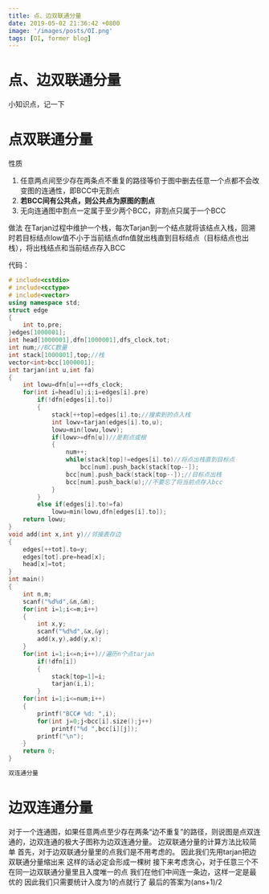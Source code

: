 ```yaml
---
title: 点、边双联通分量
date: 2019-05-02 21:36:42 +0800
image: '/images/posts/OI.png'
tags: [OI, former blog]
---
```


# 点、边双联通分量
小知识点，记一下
# 点双联通分量
性质

 1. 任意两点间至少存在两条点不重复的路径等价于图中删去任意一个点都不会改变图的连通性，即BCC中无割点
 2. **若BCC间有公共点，则公共点为原图的割点**
 3. 无向连通图中割点一定属于至少两个BCC，非割点只属于一个BCC
 
做法
 在Tarjan过程中维护一个栈，每次Tarjan到一个结点就将该结点入栈，回溯时若目标结点low值不小于当前结点dfn值就出栈直到目标结点（目标结点也出栈），将出栈结点和当前结点存入BCC

代码：
```cpp
# include<cstdio>
# include<cctype>
# include<vector>
using namespace std;
struct edge
{
    int to,pre;
}edges[1000001];
int head[1000001],dfn[1000001],dfs_clock,tot;
int num;//BCC数量 
int stack[1000001],top;//栈 
vector<int>bcc[1000001];
int tarjan(int u,int fa)
{
    int lowu=dfn[u]=++dfs_clock;
    for(int i=head[u];i;i=edges[i].pre)
        if(!dfn[edges[i].to])
        {
            stack[++top]=edges[i].to;//搜索到的点入栈 
            int lowv=tarjan(edges[i].to,u);
            lowu=min(lowu,lowv);
            if(lowv>=dfn[u])//是割点或根 
            {
                num++;
                while(stack[top]!=edges[i].to)//将点出栈直到目标点 
                    bcc[num].push_back(stack[top--]);
                bcc[num].push_back(stack[top--]);//目标点出栈 
                bcc[num].push_back(u);//不要忘了将当前点存入bcc 
            }
        }
        else if(edges[i].to!=fa)
            lowu=min(lowu,dfn[edges[i].to]);
    return lowu;
}
void add(int x,int y)//邻接表存边 
{
    edges[++tot].to=y;
    edges[tot].pre=head[x];
    head[x]=tot;
}
int main()
{
    int n,m;
    scanf("%d%d",&n,&m);
    for(int i=1;i<=m;i++)
    {
        int x,y;
        scanf("%d%d",&x,&y);
        add(x,y),add(y,x);
    }
    for(int i=1;i<=n;i++)//遍历n个点tarjan 
        if(!dfn[i])
        {
            stack[top=1]=i;
            tarjan(i,i);
        }
    for(int i=1;i<=num;i++)
    {
        printf("BCC# %d: ",i);
        for(int j=0;j<bcc[i].size();j++)
            printf("%d ",bcc[i][j]);
        printf("\n");
    }
    return 0;
}

双连通分量
```
# 边双连通分量
对于一个连通图，如果任意两点至少存在两条“边不重复”的路径，则说图是点双连通的，边双连通的极大子图称为边双连通分量。
边双联通分量的计算方法比较简单
首先，对于边双联通分量里的点我们是不用考虑的。
因此我们先用tarjan把边双联通分量缩出来
这样的话必定会形成一棵树
接下来考虑贪心，对于任意三个不在同一边双联通分量里且入度唯一的点
我们在他们中间连一条边，这样一定是最优的
因此我们只需要统计入度为1的点就行了
最后的答案为(ans+1)/2